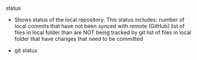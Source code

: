 status
* Shows status of the local repository. This status includes:
number of local commits that have not been synced with remote (GitHub)
list of files in local folder than are NOT being tracked by git
list of files in local folder that have changes that need to be committed
- git status
